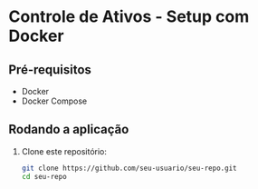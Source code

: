 # Controle de Ativos - Setup com Docker

## Pré-requisitos
- Docker
- Docker Compose

## Rodando a aplicação
1. Clone este repositório:
   ```bash
   git clone https://github.com/seu-usuario/seu-repo.git
   cd seu-repo
